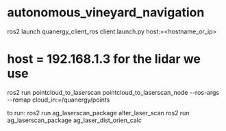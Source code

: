 # autonomous_vineyard_navigation

ros2 launch quanergy_client_ros client.launch.py host:=<hostname_or_ip>
# host = 192.168.1.3 for the lidar we use

ros2 run pointcloud_to_laserscan pointcloud_to_laserscan_node --ros-args --remap cloud_in:=/quanergy/points

to run:
ros2 run ag_laserscan_package alter_laser_scan
ros2 run ag_laserscan_package ag_laser_dist_orien_calc 


